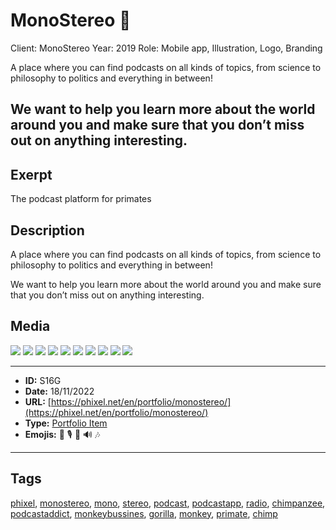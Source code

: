 # MonoStereo 🙉
Client: MonoStereo
Year: 2019
Role: Mobile app, Illustration, Logo, Branding

A place where you can find podcasts on all kinds of topics, from science to philosophy to politics and everything in between!

We want to help you learn more about the world around you and make sure that you don’t miss out on anything interesting.
------------
## Exerpt
The podcast platform for primates
## Description
A place where you can find podcasts on all kinds of topics, from science to philosophy to politics and everything in between!

We want to help you learn more about the world around you and make sure that you don’t miss out on anything interesting.
## Media
<img src="media/b1ba92b8/monostereo-podcast-01.jpg">
<img src="media/483e7e57/monostereo-podcast-02.jpg">
<img src="media/e4c4cfe0/monostereo-podcast-03.jpg">
<img src="media/3cd457e0/monostereo-podcast-04.jpg">
<img src="media/a3970f4c/monostereo-podcast-05.jpg">
<img src="media/b786d166/monostereo-podcast-06.jpg">
<img src="media/8db4f551/monostereo-podcast-07.jpg">
<img src="media/5d003700/monostereo-podcast-08.jpg">
<img src="media/8c5c5829/monostereo-podcast-09.jpg">
<img src="media/b3366b97/monostereo-podcast-10.jpg">

------------
- **ID:** S16G
- **Date:** 18/11/2022
- **URL:** [https://phixel.net/en/portfolio/monostereo/](https://phixel.net/en/portfolio/monostereo/)
- **Type:** [Portfolio Item](#portfolio-item)
- **Emojis:** 🐒 🎙 🦧 🔊 🎶

------------
## Tags
[phixel](#phixel), [monostereo](#monostereo), [mono](#mono), [stereo](#stereo), [podcast](#podcast), [podcastapp](#podcastapp), [radio](#radio), [chimpanzee](#chimpanzee), [podcastaddict](#podcastaddict), [monkeybussines](#monkeybussines), [gorilla](#gorilla), [monkey](#monkey), [primate](#primate), [chimp](#chimp)
